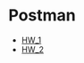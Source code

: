 # Postman


* [HW_1](https://github.com/Svitlana-Anders/Postman/blob/853080a60b2aa42baf00260fbac7b4831513fbd7/HW_1.postman_collection.json)
* [HW_2](https://github.com/Svitlana-Anders/Postman/blob/853080a60b2aa42baf00260fbac7b4831513fbd7/HW_2.postman_collection.json)
